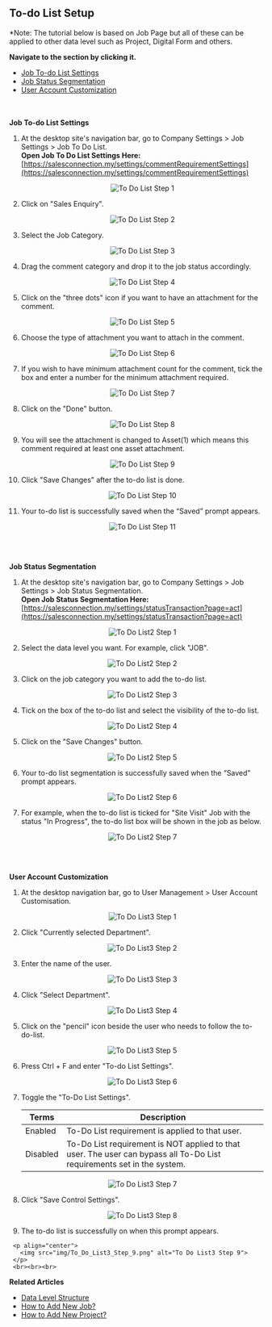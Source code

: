 ## To-do List Setup

*Note: The tutorial below is based on Job Page but all of these can be applied to other data level such as Project, Digital Form and others.
<br>

**Navigate to the section by clicking it.**<br>

- [Job To-do List Settings](#section1)<br>
- [Job Status Segmentation](#section2)<br>
- [User Account Customization](#section3)
<br><br><br>

<a id="section1"></a>

**Job To-do List Settings**<br>
    
  1. At the desktop site's navigation bar, go to Company Settings > Job Settings > Job To Do List.<br>
     **Open Job To Do List Settings Here:** [https://salesconnection.my/settings/commentRequirementSettings](https://salesconnection.my/settings/commentRequirementSettings)<br>
     
     <p align="center">
       <img src="img/To_Do_List_Step_1.png" alt="To Do List Step 1">
     </p>

  2. Click on "Sales Enquiry".<br>

     <p align="center">
       <img src="img/To_Do_List_Step_2.png" alt="To Do List Step 2">
     </p>

  3. Select the Job Category.<br>

     <p align="center">
       <img src="img/To_Do_List_Step_3.png" alt="To Do List Step 3">
     </p>

  4. Drag the comment category and drop it to the job status accordingly.<br>

     <p align="center">
       <img src="img/To_Do_List_Step_4.png" alt="To Do List Step 4">
     </p>

  5. Click on the "three dots" icon if you want to have an attachment for the comment.<br>

     <p align="center">
       <img src="img/To_Do_List_Step_5.png" alt="To Do List Step 5">
     </p>

  6. Choose the type of attachment you want to attach in the comment.<br>

     <p align="center">
       <img src="img/To_Do_List_Step_6.png" alt="To Do List Step 6">
     </p>

  7. If you wish to have minimum attachment count for the comment, tick the box and enter a number for the minimum attachment required.<br>

     <p align="center">
       <img src="img/To_Do_List_Step_7.png" alt="To Do List Step 7">
     </p>

  8. Click on the "Done" button.<br>

     <p align="center">
       <img src="img/To_Do_List_Step_8.png" alt="To Do List Step 8">
     </p>

  9. You will see the attachment is changed to Asset(1) which means this comment required at least one asset attachment.<br>

     <p align="center">
       <img src="img/To_Do_List_Step_9.png" alt="To Do List Step 9">
     </p>

  10. Click "Save Changes" after the to-do list is done.<br>

      <p align="center">
       <img src="img/To_Do_List_Step_10.png" alt="To Do List Step 10">
      </p>

  11. Your to-do list is successfully saved when the “Saved” prompt appears.

      <p align="center">
       <img src="img/To_Do_List_Step_11.png" alt="To Do List Step 11">
      </p>
   <br><br>

<a id="section2"></a>

**Job Status Segmentation**<br>

  1. At the desktop site's navigation bar, go to Company Settings > Job Settings > Job Status Segmentation.<br>
     **Open Job Status Segmentation Here:** [https://salesconnection.my/settings/statusTransaction?page=act](https://salesconnection.my/settings/statusTransaction?page=act)<br>
     
     <p align="center">
       <img src="img/To_Do_List2_Step_1.png" alt="To Do List2 Step 1">
     </p>

  2. Select the data level you want. For example, click "JOB".<br>

     <p align="center">
       <img src="img/To_Do_List2_Step_2.png" alt="To Do List2 Step 2">
     </p>

  3. Click on the job category you want to add the to-do list.<br>

     <p align="center">
       <img src="img/To_Do_List2_Step_3.png" alt="To Do List2 Step 3">
     </p>
  
  4. Tick on the box of the to-do list and select the visibility of the to-do list.<br>

     <p align="center">
       <img src="img/To_Do_List2_Step_4.png" alt="To Do List2 Step 4">
     </p>
  
  5. Click on the "Save Changes" button.<br>

     <p align="center">
       <img src="img/To_Do_List2_Step_5.png" alt="To Do List2 Step 5">
     </p>

  6. Your to-do list segmentation is successfully saved when the “Saved” prompt appears.<br>

     <p align="center">
       <img src="img/To_Do_List2_Step_6.png" alt="To Do List2 Step 6">
     </p>

  7. For example, when the to-do list is ticked for "Site Visit" Job with the status "In Progress", the to-do list box will be shown in the job as below.<br>

     <p align="center">
       <img src="img/To_Do_List2_Step_7.png" alt="To Do List2 Step 7">
     </p>
     <br><br>
     
<a id="section3"></a>

**User Account Customization**<br>

  1. At the desktop navigation bar, go to User Management > User Account Customisation.<br>
     
     <p align="center">
       <img src="img/To_Do_List3_Step_1.png" alt="To Do List3 Step 1">
     </p>

  2. Click "Currently selected Department".<br>

     <p align="center">
       <img src="img/To_Do_List3_Step_2.png" alt="To Do List3 Step 2">
     </p>
  
  3. Enter the name of the user.<br>

     <p align="center">
       <img src="img/To_Do_List3_Step_3.png" alt="To Do List3 Step 3">
     </p>

  4. Click "Select Department".<br>
     
     <p align="center">
       <img src="img/To_Do_List3_Step_4.png" alt="To Do List3 Step 4">
     </p>

  5. Click on the "pencil" icon beside the user who needs to follow the to-do-list.<br>

     <p align="center">
       <img src="img/To_Do_List3_Step_5.png" alt="To Do List3 Step 5">
     </p>

  6. Press Ctrl + F and enter "To-do List Settings".<br>
     
     <p align="center">
       <img src="img/To_Do_List3_Step_6.png" alt="To Do List3 Step 6">
     </p>

  7. Toggle the "To-Do List Settings".<br>

     | Terms | Description |
     |-------|-------------|
     | Enabled | To-Do List requirement is applied to that user. |
     | Disabled | To-Do List requirement is NOT applied to that user. The user can bypass all To-Do List requirements set in the system. |
     
     <p align="center">
       <img src="img/To_Do_List3_Step_7.png" alt="To Do List3 Step 7">
     </p>

  9. Click "Save Control Settings".<br>
     
     <p align="center">
       <img src="img/To_Do_List3_Step_8.png" alt="To Do List3 Step 8">
     </p>

  10. The to-do list is successfully on when this prompt appears.<br>

     <p align="center">
       <img src="img/To_Do_List3_Step_9.png" alt="To Do List3 Step 9">
     </p>
     <br><br><br>

**Related Articles**<br>
- [Data Level Structure](Data_Level_Structure.md)
- [How to Add New Job?](Add_New_Job.md)
- [How to Add New Project?](Add_New_Project.md)

